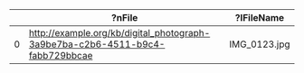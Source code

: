 |    | ?nFile                                                                        | ?lFileName   |
|----|-------------------------------------------------------------------------------|--------------|
|  0 | http://example.org/kb/digital_photograph-3a9be7ba-c2b6-4511-b9c4-fabb729bbcae | IMG_0123.jpg |

